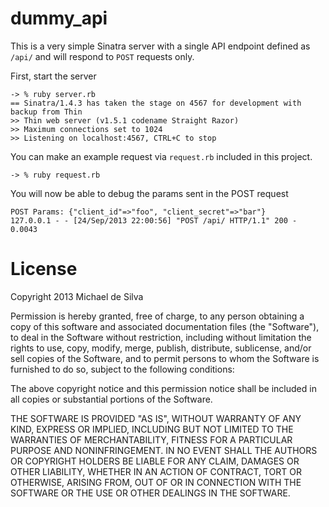 # dummy_api

This is a very simple Sinatra server with a single API endpoint defined
as `/api/` and will respond to `POST` requests only.

First, start the server

```
-> % ruby server.rb
== Sinatra/1.4.3 has taken the stage on 4567 for development with backup from Thin
>> Thin web server (v1.5.1 codename Straight Razor)
>> Maximum connections set to 1024
>> Listening on localhost:4567, CTRL+C to stop
```

You can make an example request via `request.rb` included in this
project.

```
-> % ruby request.rb
```

You will now be able to debug the params sent in the POST request

```
POST Params: {"client_id"=>"foo", "client_secret"=>"bar"}
127.0.0.1 - - [24/Sep/2013 22:00:56] "POST /api/ HTTP/1.1" 200 - 0.0043
```

# License

Copyright 2013 Michael de Silva

Permission is hereby granted, free of charge, to any person obtaining
a copy of this software and associated documentation files (the
"Software"), to deal in the Software without restriction, including
without limitation the rights to use, copy, modify, merge, publish,
distribute, sublicense, and/or sell copies of the Software, and to
permit persons to whom the Software is furnished to do so, subject to
the following conditions:

The above copyright notice and this permission notice shall be
included in all copies or substantial portions of the Software.

THE SOFTWARE IS PROVIDED "AS IS", WITHOUT WARRANTY OF ANY KIND,
EXPRESS OR IMPLIED, INCLUDING BUT NOT LIMITED TO THE WARRANTIES OF
MERCHANTABILITY, FITNESS FOR A PARTICULAR PURPOSE AND
NONINFRINGEMENT. IN NO EVENT SHALL THE AUTHORS OR COPYRIGHT HOLDERS BE
LIABLE FOR ANY CLAIM, DAMAGES OR OTHER LIABILITY, WHETHER IN AN ACTION
OF CONTRACT, TORT OR OTHERWISE, ARISING FROM, OUT OF OR IN CONNECTION
WITH THE SOFTWARE OR THE USE OR OTHER DEALINGS IN THE SOFTWARE.

